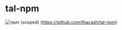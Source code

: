 # tal-npm
![npm (scoped)](https://img.shields.io/npm/v/@talrozen/tal-npm)
(https://github.com/thacash/tal-npm)
